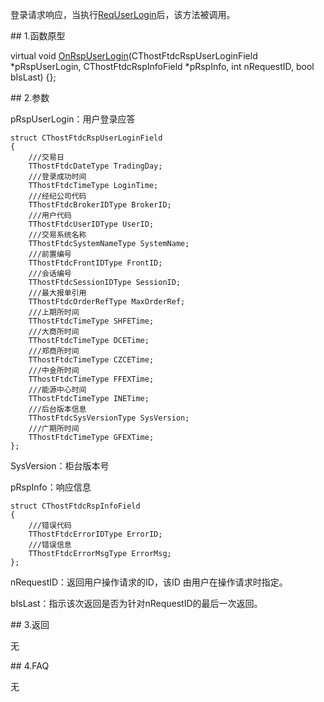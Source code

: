 <p>登录请求响应，当执行<a href="../../CTHOSTFTDCTRADERSPI/REQUSERLOGIN/">ReqUserLogin</a>后，该方法被调用。</p>
<span class="anchor" id="fc7d8832-8baf-49af-99b2-17e5ca2683cb"></span>
## 1.函数原型
<p>virtual void <a href="../../../HQJK/CTHOSTFTDCMDSPI/ONRSPUSERLOGIN/">OnRspUserLogin</a>(CThostFtdcRspUserLoginField *pRspUserLogin, CThostFtdcRspInfoField *pRspInfo, int nRequestID, bool bIsLast) {};</p>
<span class="anchor" id="b04ed80e-afad-4d3f-b32b-6ca420387331"></span>
## 2.参数
<p>pRspUserLogin：用户登录应答</p>
<pre><code>struct CThostFtdcRspUserLoginField
{
    ///交易日
    TThostFtdcDateType TradingDay;
    ///登录成功时间
    TThostFtdcTimeType LoginTime;
    ///经纪公司代码
    TThostFtdcBrokerIDType BrokerID;
    ///用户代码
    TThostFtdcUserIDType UserID;
    ///交易系统名称
    TThostFtdcSystemNameType SystemName;
    ///前置编号
    TThostFtdcFrontIDType FrontID;
    ///会话编号
    TThostFtdcSessionIDType SessionID;
    ///最大报单引用
    TThostFtdcOrderRefType MaxOrderRef;
    ///上期所时间
    TThostFtdcTimeType SHFETime;
    ///大商所时间
    TThostFtdcTimeType DCETime;
    ///郑商所时间
    TThostFtdcTimeType CZCETime;
    ///中金所时间
    TThostFtdcTimeType FFEXTime;
    ///能源中心时间
    TThostFtdcTimeType INETime;
    ///后台版本信息
    TThostFtdcSysVersionType SysVersion;
    ///广期所时间
    TThostFtdcTimeType GFEXTime;
};
</code></pre>
<p>SysVersion：柜台版本号</p>
<p>pRspInfo：响应信息</p>
<pre><code>struct CThostFtdcRspInfoField
{
    ///错误代码
    TThostFtdcErrorIDType ErrorID;
    ///错误信息
    TThostFtdcErrorMsgType ErrorMsg;
};
</code></pre>
<p>nRequestID：返回用户操作请求的ID，该ID 由用户在操作请求时指定。</p>
<p>bIsLast：指示该次返回是否为针对nRequestID的最后一次返回。</p>
<span class="anchor" id="df34a470-1b2d-4bcc-a982-edd3a9aef1e1"></span>
## 3.返回
<p>无</p>
<span class="anchor" id="54c4552b-1ff2-4edf-bb39-d85238c12a9d"></span>
## 4.FAQ
<p>无</p>
